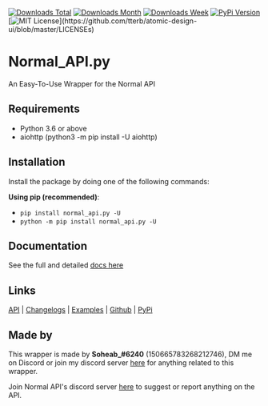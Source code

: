 [![Downloads Total](https://pepy.tech/badge/normal_api-py)](https://pepy.tech/project/normal_api-py)
[![Downloads Month](https://pepy.tech/badge/normal_api-py/month)](https://pepy.tech/project/normal_api-py)
[![Downloads Week](https://pepy.tech/badge/normal_api-py/week)](https://pepy.tech/project/normal_api-py)
[![PyPi Version](https://img.shields.io/pypi/v/normal_api.py.svg)](https://pypi.python.org/pypi/normal_api.py/)
[![MIT License](https://img.shields.io/apm/l/atomic-design-ui.svg?)](https://github.com/tterb/atomic-design-ui/blob/master/LICENSEs)

# Normal_API.py

An Easy-To-Use Wrapper for the Normal API

## Requirements

- Python 3.6 or above
- aiohttp (python3 -m pip install -U aiohttp)

## Installation

Install the package by doing one of the following commands:

**Using pip (recommended)**:

- `pip install normal_api.py -U`
- `python -m pip install normal_api.py -U`

## Documentation

See the full and detailed [docs here][docs]

## Links

[API][base_url] | [Changelogs][changelog] | [Examples][examples] | [Github][github] | [PyPi][pypi]

## Made by

This wrapper is made by **Soheab_#6240** (150665783268212746), DM me on Discord or join my discord
server [here][discord_mine] for anything related to this wrapper.

Join Normal API's discord server [here][discord_api] to suggest or report anything on the API.


[docs]: https://github.com/Soheab/normal_api.py/blob/main/docs.md
[changelog]: https://github.com/Soheab/normal_api.py/blob/main/changelog.md
[examples]: https://github.com/Soheab/normal_api.py/blob/main/docs.md#examples
[base_url]: https://normal-api.ml/
[github]: https://github.com/Soheab/normal_api.py
[pypi]: https://pypi.org/project/normal_api.py/
[discord_api]: https://discord.gg/FyQ3CnmnQK
[discord_mine]: https://discord.gg/yCzcfju
